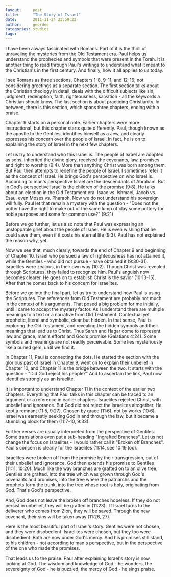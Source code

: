 ```yaml
---
layout:     post
title:      "The Story of Israel"
date:       2011-11-24 23:59:22
author:     geordee
categories: studies
tags:       
---
```


I have been always fascinated with Romans. Part of it is the thrill of unraveling the mysteries from the Old Testament era. Paul helps us understand the prophecies and symbols that were present in the Torah. It is another thing to read through Paul's writings to understand what it meant to the Christian's in the first century. And finally, how it all applies to us today.

I see Romans as three sections. Chapters 1-8, 9-11, and 12-16; not considering greetings as a separate section. The first section talks about the Christian theology in detail, deals with the difficult subjects like sin, judgment, redemption, faith, righteousness, salvation - all the keywords a Christian should know. The last section is about practicing Christianity. In between, there is this section, which spans three chapters, ending with a praise.

Chapter 9 starts on a personal note. Earlier chapters were more instructional, but this chapter starts quite differently. Paul, though known as the apostle to the Gentiles, identifies himself as a Jew, and clearly expresses his concern over the people of Israel. In fact, he is on to explaining the story of Israel in the next few chapters.

Let us try to understand who this Israel is. The people of Israel are adopted as sons, inherited the divine glory, received the covenants, law, promises and right to worship (9:4). More than anything Christ was born among them. But Paul then attempts to redefine the people of Israel. I sometimes refer it as the concept of Israel. He brings God's perspective on who Israel is. According to man's perspective Israel are the descendants of Abraham. But in God's perspective Israel is the children of the promise (9:8). He talks about an election in the Old Testament era. Isaac vs. Ishmael, Jacob vs. Esau, even Moses vs. Pharaoh. Now we do not understand his sovereign will fully. Paul let that remain a mystery with the question - "Does not the potter have the right to make out of the same lump of clay some pottery for noble purposes and some for common use?" (9:21)

Before we go further, let us also note that Paul was expressing an unstoppable grief about the people of Israel. He is even wishing that he could save them, even if it costs his eternal life (9:3). Paul has not explained the reason why, yet.

Now we see that, much clearly, towards the end of Chapter 9 and beginning of Chapter 10. Israel who pursued a law of righteousness has not attained it, while the Gentiles - who did not pursue - have obtained it (9:30-31). Israelites were zealous, in their own way (10:2). Though Christ was revealed through Scriptures, they failed to recognize him. Paul's anguish now becomes clearer. He goes on to establish Christ is the savior (10:13-15). After that he comes back to his concern for Israelites.

Before we go into the final part, let us try to understand how Paul is using the Scriptures. The references from Old Testament are probably not much in the context of his arguments. That posed a big problem for me initially, until I came to accept the mystery factor. As I understand there are multiple meanings to a text or a narrative from Old Testament. Contextual yet prophetic, literal and symbolic, clear but hidden. In that sense, Paul is exploring the Old Testament, and revealing the hidden symbols and their meanings that lead us to Christ. Thus Sarah and Hagar come to represent law and grace, man's efforts and God's promise (Galatians 4:24). Some symbols and meanings are not readily perceivable. Some lies mysteriously like a buried gem, until we find it.

In Chapter 11, Paul is connecting the dots. He started the section with the glorious past of Israel in Chapter 9, went on to explain their unbelief in Chapter 10, and Chapter 11 is the bridge between the two. It starts with the question - "Did God reject his people?" And to ascertain the link, Paul now identifies strongly as an Israelite.

It is important to understand Chapter 11 in the context of the earlier two chapters. Everything that Paul talks in this chapter can be traced to an argument or a reference in earlier chapters. Israelites rejected Christ, with unbelief and ignorance. But God did not reject the Israelites altogether. He kept a remnant (11:5, 9:27). Chosen by grace (11:6), not by works (10:6). Israel was earnestly seeking God in and through the law, but it became a stumbling block for them (11:7-10, 9:33).

Further verses are usually interpreted from the perspective of Gentiles. Some translations even put a sub-heading "Ingrafted Branches". Let us not change the focus on Israelites - I would rather call it "Broken off Branches". Paul's concern is clearly for the Israelites (11:14, see 10:19 too).

Israelites were broken off from the promise by their transgression, out of their unbelief and ignorance. God then extends his promise to Gentiles (11:11, 10:20). Much like the way branches are grafted on to an olive tree, Gentiles are grafted. Into the tree which was grown through God's covenants and promises, into the tree where the patriarchs and the prophets form the trunk, into the tree whose root is holy, originating from God. That's God's perspective.

And, God does not leave the broken off branches hopeless. If they do not persist in unbelief, they will be grafted in (11:23).  If Israel turns to the deliverer who comes from Zion, they will be saved. Through the new covenant, their sins will be taken away (11:26, 27).

Here is the most beautiful part of Israel's story. Gentiles were not chosen, and they were disobedient. Israelites were chosen, but they too were disobedient. Both are now under God's mercy. And his promises still stand, to his children - not according to man's perspective, but in the perspective of the one who made the promises.

That leads us to the praise. Paul after explaining Israel's story is now looking at God. The wisdom and knowledge of God - he wonders, the sovereignty of God - he is puzzled, the mercy of God - he sings praise.
